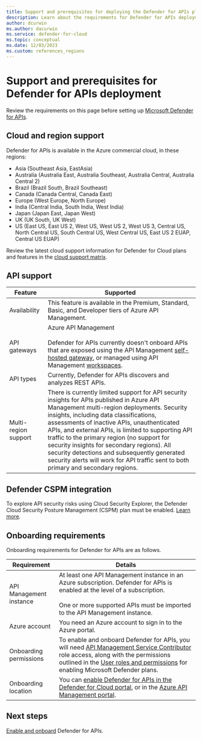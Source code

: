 ```yaml
---
title: Support and prerequisites for deploying the Defender for APIs plan
description: Learn about the requirements for Defender for APIs deployment in Microsoft Defender for Cloud
author: dcurwin
ms.author: dacurwin
ms.service: defender-for-cloud
ms.topic: conceptual
ms.date: 12/03/2023
ms.custom: references_regions
---
```

# Support and prerequisites for Defender for APIs deployment

Review the requirements on this page before setting up [Microsoft Defender for APIs](defender-for-apis-introduction.md).

## Cloud and region support

Defender for APIs is available in the Azure commercial cloud, in these regions:

- Asia (Southeast Asia, EastAsia)
- Australia (Australia East, Australia Southeast, Australia Central, Australia Central 2)
- Brazil (Brazil South, Brazil Southeast)
- Canada (Canada Central, Canada East)
- Europe (West Europe, North Europe)
- India (Central India, South India, West India)
- Japan (Japan East, Japan West)
- UK (UK South, UK West)
- US (East US, East US 2, West US, West US 2, West US 3, Central US, North Central US, South Central US, West Central US, East US 2 EUAP, Central US EUAP)

Review the latest cloud support information for Defender for Cloud plans and features in the [cloud support matrix](support-matrix-cloud-environment.md).

## API support

**Feature** | **Supported**
--- | ---
Availability | This feature is available in the Premium, Standard, Basic, and Developer tiers of Azure API Management.
API gateways | Azure API Management<br/><br/> Defender for APIs currently doesn't onboard APIs that are exposed using the API Management [self-hosted gateway](/azure/api-management/self-hosted-gateway-overview), or managed using API Management [workspaces](/azure/api-management/workspaces-overview).
API types | Currently, Defender for APIs discovers and analyzes REST APIs.
Multi-region support | There is currently limited support for API security insights for APIs published in Azure API Management multi-region deployments. Security insights, including data classifications, assessments of inactive APIs, unauthenticated APIs, and external APIs, is limited to supporting API traffic to the primary region (no support for security insights for secondary regions). All security detections and subsequently generated security alerts will work for API traffic sent to both primary and secondary regions.

## Defender CSPM integration

To explore API security risks using Cloud Security Explorer, the Defender Cloud Security Posture Management (CSPM) plan must be enabled. [Learn more](concept-cloud-security-posture-management.md).

## Onboarding requirements

Onboarding requirements for Defender for APIs are as follows.

**Requirement** | **Details**
--- | ---
API Management instance | At least one API Management instance in an Azure subscription. Defender for APIs is enabled at the level of a subscription.<br/><br/> One or more supported APIs must be imported to the API Management instance.
Azure account | You need an Azure account to sign in to the Azure portal.
Onboarding permissions | To enable and onboard Defender for APIs, you will need [API Management Service Contributor](/azure/api-management/api-management-role-based-access-control#built-in-service-roles) role access, along with the permissions outlined in the [User roles and permissions](permissions.md#roles-and-allowed-actions) for enabling Microsoft Defender plans.
Onboarding location | You can [enable Defender for APIs in the Defender for Cloud portal](defender-for-apis-deploy.md), or in the [Azure API Management portal](/azure/api-management/protect-with-defender-for-apis).

## Next steps

[Enable and onboard](defender-for-apis-deploy.md) Defender for APIs.
